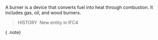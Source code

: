 A burner is a device that converts fuel into heat through combustion. It includes gas, oil, and wood burners.

> HISTORY&nbsp; New entity in IFC4

{ .note}
>
